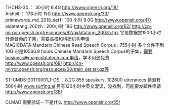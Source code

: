 THCHS-30 ： 30小时 6.4G http://www.openslr.org/18/      
Aishell ： 178小时 15G http://www.openslr.org/33/  
primewords_md_2018_set1 : 100 小时 9.0G http://www.openslr.org/47/ 
aidatatang_200zh : 200小时 18G http://www.openslr.org/62/  http://cn-mirror.openslr.org/resources/62/aidatatang_200zh.tgz 它是数据堂1500小时开源音频的子集，需要高校和科研机构申请    
MAGICDATA Mandarin Chinese Read Speech Corpus : 755小时 多个文件不到10G 它是10566.9 hours Chinese Mandarin Speech Corpus的子集，需要business@magicdatatech.com申请，学术用途免费 http://www.openslr.org/68/ http://cn-mirror.openslr.org/resources/68/train_set.tar.gz等      

ST-CMDS-20170001_1-OS ：8.2G 855 speakers, 102600 utterances 猜测有500小时 www.surfing.ai 另有120小时中英文混读，没找到，可能要发邮件申请  http://www.openslr.org/38/   

CLMAD 需要验证一下是什么 http://www.openslr.org/55/
